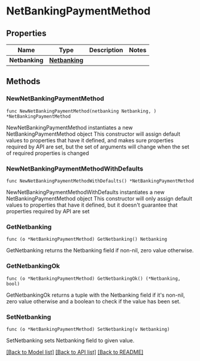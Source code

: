 # NetBankingPaymentMethod

## Properties

Name | Type | Description | Notes
------------ | ------------- | ------------- | -------------
**Netbanking** | [**Netbanking**](Netbanking.md) |  | 

## Methods

### NewNetBankingPaymentMethod

`func NewNetBankingPaymentMethod(netbanking Netbanking, ) *NetBankingPaymentMethod`

NewNetBankingPaymentMethod instantiates a new NetBankingPaymentMethod object
This constructor will assign default values to properties that have it defined,
and makes sure properties required by API are set, but the set of arguments
will change when the set of required properties is changed

### NewNetBankingPaymentMethodWithDefaults

`func NewNetBankingPaymentMethodWithDefaults() *NetBankingPaymentMethod`

NewNetBankingPaymentMethodWithDefaults instantiates a new NetBankingPaymentMethod object
This constructor will only assign default values to properties that have it defined,
but it doesn't guarantee that properties required by API are set

### GetNetbanking

`func (o *NetBankingPaymentMethod) GetNetbanking() Netbanking`

GetNetbanking returns the Netbanking field if non-nil, zero value otherwise.

### GetNetbankingOk

`func (o *NetBankingPaymentMethod) GetNetbankingOk() (*Netbanking, bool)`

GetNetbankingOk returns a tuple with the Netbanking field if it's non-nil, zero value otherwise
and a boolean to check if the value has been set.

### SetNetbanking

`func (o *NetBankingPaymentMethod) SetNetbanking(v Netbanking)`

SetNetbanking sets Netbanking field to given value.



[[Back to Model list]](../README.md#documentation-for-models) [[Back to API list]](../README.md#documentation-for-api-endpoints) [[Back to README]](../README.md)


